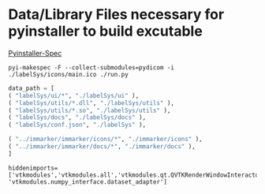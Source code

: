 # Data/Library Files necessary for pyinstaller to build excutable

[Pyinstaller-Spec](http://pyinstaller.readthedocs.io/en/stable/spec-files.html#adding-data-files)

`pyi-makespec -F --collect-submodules=pydicom -i ./labelSys/icons/main.ico ./run.py`
```Python
data_path = [
( "labelSys/ui/*", "./labelSys/ui" ),
( "labelSys/utils/*.dll", "./labelSys/utils" ),
( "labelSys/utils/*.so", "./labelSys/utils" ),
( "labelSys/docs", "./labelSys/docs" ),
( "labelSys/conf.json", "./labelSys" ),

( "../immarker/immarker/icons/*", "./immarker/icons" ),
( "../immarker/immarker/docs/*", "./immarker/docs" ),
]
```
```
hiddenimports=['vtkmodules','vtkmodules.all','vtkmodules.qt.QVTKRenderWindowInteractor','vtkmodules.util','vtkmodules.util.vtkImageImportFromArray','vtkmodules.util.numpy_support','vtkmodules.numpy_interface', 'vtkmodules.numpy_interface.dataset_adapter']
```
